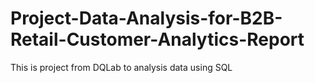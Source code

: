 # Project-Data-Analysis-for-B2B-Retail-Customer-Analytics-Report
This is project from DQLab to analysis data using SQL

